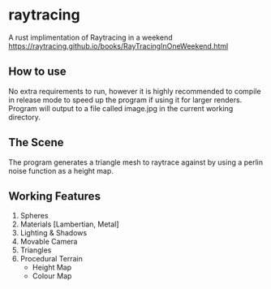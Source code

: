 # raytracing
A rust implimentation of Raytracing in a weekend
https://raytracing.github.io/books/RayTracingInOneWeekend.html

## How to use
No extra requirements to run, however it is highly recommended to compile in
release mode to speed up the program if using it for larger renders. Program
will output to a file called image.jpg in the current working directory. 

## The Scene
The program generates a triangle mesh to raytrace against by using a perlin
noise function as a height map.

## Working Features
1. Spheres
2. Materials [Lambertian, Metal]
3. Lighting & Shadows
4. Movable Camera
5. Triangles
6. Procedural Terrain
    * Height Map
    * Colour Map
